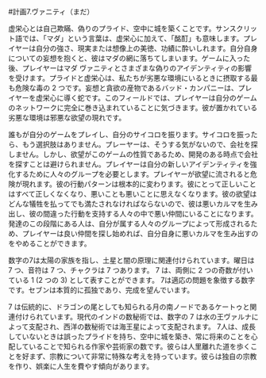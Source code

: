 #計画7.ヴァニティ（まだ）

虚栄心とは自己欺瞞、偽りのプライド、空中に城を築くことです。サンスクリット語では、「マダ」という言葉は、虚栄心に加えて、「酩酊」も意味します。プレイヤーは自分の強さ、現実または想像上の美徳、功績に酔いしれます。自分自身についての妄想を抱くと、彼はマダの網に落ちてしまいます。ゲームに入った後、プレイヤーはマダ ヴァニティとさまざまな偽りのアイデンティティの影響を受けます。プライドと虚栄心は、私たちが劣悪な環境にいるときに摂取する最も危険な毒の 2 つです。妄想と貪欲の産物であるバッド・カンパニーは、プレイヤーを虚栄心に導く蛇です。このフィールドでは、プレイヤーは自分のゲームのネットワークに完全に巻き込まれていることに気づきます。彼が置かれている劣悪な環境は邪悪な欲望の現れです。

誰もが自分のゲームをプレイし、自分のサイコロを振ります。サイコロを振ったら、もう選択肢はありません。プレーヤーは、そうする気がないので、会社を探しません。しかし、欲望がこのゲームの性質であるため、開発のある時点で会社を探すことは避けられません。プレイヤーは自分の新しいアイデンティティを強化するために人々のグループを必要とします。プレイヤーが欲望に流されると危険が現れます。彼の行動パターンは根本的に変わります。彼にとって正しいことはすべて正しくなくなり、悪いことも悪いことに思えなくなります。彼の欲望はどんな犠牲を払ってでも満たされなければならないので、彼は悪いカルマを生み出し、彼の間違った行動を支持する人々の中で悪い仲間にいることになります。発達のこの段階にある人は、自分が属する人々のグループによって形成されるため、プレイヤーは良い仲間を探し始めれば、自分自身に悪いカルマを生み出すのをやめることができます。

数字の7は太陽の家族を指し、土星と闇の原理に関連付けられています。曜日は 7 つ、音符は 7 つ、チャクラは 7 つあります。 7 は、両側に 2 つの奇数が付いている 1 (2 つの 3) として表すことができます。 7は適応の問題を象徴する数字です。セブンは本質的に孤独であり、完成を望んでいます。

7 は伝統的に、ドラゴンの尾としても知られる月の南ノードであるケートゥと関連付けられています。現代のインドの数秘術では、数字の 7 は水の王ヴァルナによって支配され、西洋の数秘術では海王星によって支配されます。 7人は、成長していないときは誤ったプライドを持ち、空中に城を築き、常に将来のことを心配していることで知られる作家や芸術家の数です。彼らは人里離れた道を歩くことを好まず、宗教について非常に特殊な考えを持っています。彼らは独自の宗教を作り、娯楽に人生を費やす傾向があります。
